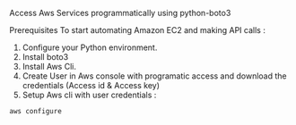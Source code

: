 Access Aws Services programmatically using python-boto3

Prerequisites
To start automating Amazon EC2 and making API calls :
1. Configure your Python environment.
2. Install boto3
3. Install Aws Cli.
4. Create User in Aws console with programatic access and download the credentials (Access id & Access key)
5. Setup Aws cli with user credentials :
```
aws configure
```
